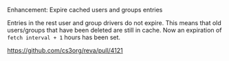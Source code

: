 Enhancement: Expire cached users and groups entries

Entries in the rest user and group drivers do not expire.
This means that old users/groups that have been deleted are still in cache.
Now an expiration of `fetch interval + 1` hours has been set.

https://github.com/cs3org/reva/pull/4121
